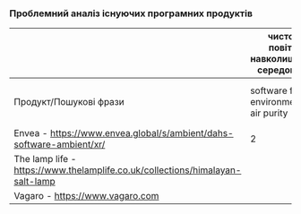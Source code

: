 ### Проблемний аналіз існуючих програмних продуктів 

|                                                                     	| чистота повітря навколишнього середовища| особиста безпека і здоров'я         | зацікавленість танцями          | Тип ліцензії | Примітка    |
| -----------                                                    	      | -----------                             | -----------                 | -----------                     | -----------  | ----------- |
| Продукт/Пошукові фрази                                         	      | software for environmental air purity   | air safty and health care | software for interest in dancing|              |             |
| Envea - https://www.envea.global/s/ambient/dahs-software-ambient/xr/  | 2                                       |                   		|                                 | Shareware    |             |
| The lamp life - https://www.thelamplife.co.uk/collections/himalayan-salt-lamp |                                 | 2                     |                                 | ShareWare    |             |
| Vagaro - https://www.vagaro.com 					|                                     	  |              		| 2                               | Shareware    |             |
